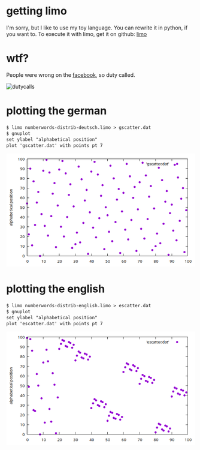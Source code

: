 # getting limo
I'm sorry, but I like to use my toy language. You can rewrite it in python, if you want to.
To execute it with limo, get it on github: [limo](https://github.com/mokrates/limo)

# wtf?

People were wrong on the [facebook](https://www.facebook.com/groups/journalofscientificshitposting/posts/3562273530653324?comment_id=3562857307261613&reply_comment_id=3565074887039855), so duty called.

![dutycalls](https://imgs.xkcd.com/comics/duty_calls_2x.png "Duty calls")

# plotting the german

	$ limo numberwords-distrib-deutsch.limo > gscatter.dat
	$ gnuplot
	set ylabel "alphabetical position"
	plot 'gscatter.dat' with points pt 7

![Plotforgerman](german.png "plot for german")

# plotting the english

	$ limo numberwords-distrib-english.limo > escatter.dat
	$ gnuplot
	set ylabel "alphabetical position"
	plot 'escatter.dat' with points pt 7

![Plotforenglish](english.png "plot for english")
